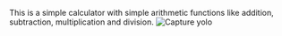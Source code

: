 This is a simple calculator with simple arithmetic functions like addition, subtraction, multiplication and division.
![Capture](https://user-images.githubusercontent.com/79105798/115887826-090ce880-a472-11eb-97eb-643ac1e63f22.PNG)
yolo
